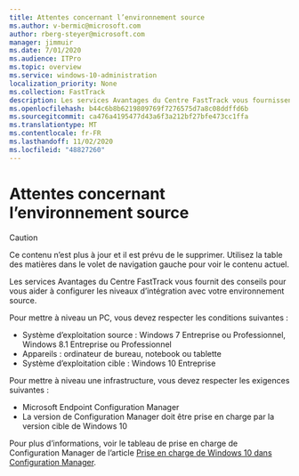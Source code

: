 ```yaml
---
title: Attentes concernant l’environnement source
ms.author: v-bermic@microsoft.com
author: rberg-steyer@microsoft.com
manager: jimmuir
ms.date: 7/01/2020
ms.audience: ITPro
ms.topic: overview
ms.service: windows-10-administration
localization_priority: None
ms.collection: FastTrack
description: Les services Avantages du Centre FastTrack vous fournissent des conseils pour vous aider à configurer les niveaux d’intégration avec votre environnement source pour le déploiement de Windows 10.
ms.openlocfilehash: b44c6b8b6219809769f7276575d7a8c08ddffd6b
ms.sourcegitcommit: ca476a4195477d43a6f3a212bf27bfe473cc1ffa
ms.translationtype: MT
ms.contentlocale: fr-FR
ms.lasthandoff: 11/02/2020
ms.locfileid: "48827260"
---
```

# <a name="source-environment-expectations"></a>Attentes concernant l’environnement source

> [!CAUTION]
> Ce contenu n’est plus à jour et il est prévu de le supprimer. Utilisez la table des matières dans le volet de navigation gauche pour voir le contenu actuel.

Les services Avantages du Centre FastTrack vous fournit des conseils pour vous aider à configurer les niveaux d’intégration avec votre environnement source.
  
Pour mettre à niveau un PC, vous devez respecter les conditions suivantes :

- Système d’exploitation source : Windows 7 Entreprise ou Professionnel, Windows 8.1 Entreprise ou Professionnel
- Appareils : ordinateur de bureau, notebook ou tablette
- Système d’exploitation cible : Windows 10 Entreprise

Pour mettre à niveau une infrastructure, vous devez respecter les exigences suivantes :   

- Microsoft Endpoint Configuration Manager  
- La version de Configuration Manager doit être prise en charge par la version cible de Windows 10

Pour plus d’informations, voir le tableau de prise en charge de Configuration Manager de l’article [Prise en charge de Windows 10 dans Configuration Manager](https://docs.microsoft.com/sccm/core/plan-design/configs/support-for-windows-10).
  
